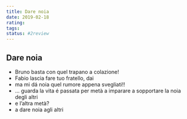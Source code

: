 ```yaml
---
title: Dare noia
date: 2019-02-18
rating: 
tags:
status: #2review
---
```

## Dare noia

- Bruno basta con quel trapano a colazione!
- Fabio lascia fare tuo fratello, dai
- ma mi dá noia quel rumore appena svegliati!!
- ... guarda la vita é passata per metà a imparare a sopportare la noia degli altri
- e l’altra metà?
- a dare noia agli altri
